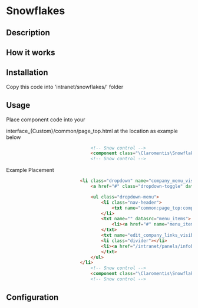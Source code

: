 Snowflakes
==================


Description
----


How it works
----


Installation
----

Copy this code into 'intranet/snowflakes/' folder


Usage
----
Place component code into your 

interface_{Custom}/common/page_top.html
at the location as example below
```html
								<!-- Snow control -->
								<component class="\Claromentis\Snowflakes\UI\SnowFlakes" />
								<!-- Snow control -->
```
Example Placement

```html
							<li class="dropdown" name="company_menu_visible">
								<a href="#" class="dropdown-toggle" data-toggle="dropdown"><em class="icon-link icon-white"></em> <span class="hidden-desktop" name="common:page_top:company_links">Company Links</span> <b class="caret hidden-desktop"></b></a>

								<ul class="dropdown-menu">
									<li class="nav-header">
										<txt name="common:page_top:company_links">Company Links</txt>
									</li>
									<txt name="" datasrc="menu_items">
										<li><a href="#" name="menu_item">Shortcut 3</a></li>
									</txt>
									<txt name="edit_company_links_visible">
									<li class="divider"></li>
									<li><a href="/intranet/panels/infobar.php"><txt name="common:page_top:edit_company_links">edit company infobar</txt></a></li>
									</txt>
								</ul>
							</li>
								<!-- Snow control -->
								<component class="\Claromentis\Snowflakes\UI\SnowFlakes" />
								<!-- Snow control -->
```

Configuration
----
